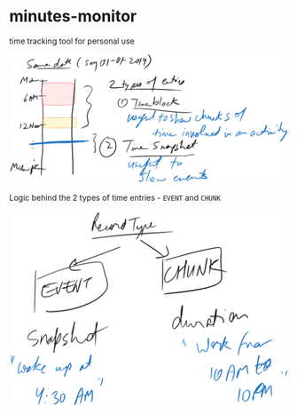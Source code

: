 # minutes-monitor
time tracking tool for personal use

![Idea](./001.excalidraw.png)

Logic behind the 2 types of time entries -  `EVENT` and `CHUNK`

![event and chunk](./002.excalidraw.png)
